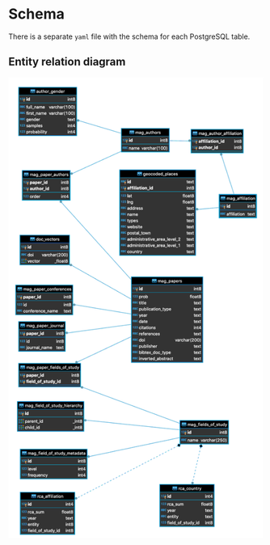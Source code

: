 # Schema #
There is a separate `yaml` file with the schema for each PostgreSQL table.

## Entity relation diagram ##

![ER Diagram](schema.png?raw=true)
